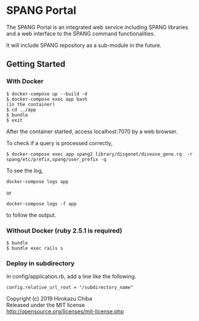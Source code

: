 # SPANG Portal

The SPANG Portal is an integrated web service including SPANG libraries and a web interface to the SPANG command functionalities.

It will include SPANG repository as a sub-module in the future.

## Getting Started
### With Docker
    $ docker-compose up --build -d
    $ docker-compose exec app bash
    (in the container)
    $ cd ../app
    $ bundle
    $ exit

After the container started, access localhost:7070 by a web browser.

To check if a query is processed correctly,
```
$ docker-compose exec app spang2 library/disgenet/disease_gene.rq  -r spang/etc/prefix,spang/user_prefix -q
```

To see the log,
```
docker-compose logs app
```
or 
```
docker-compose logs -f app
```
to follow the output.

### Without Docker (ruby 2.5.1 is required)
    $ bundle 
    $ bundle exec rails s

### Deploy in subdirectory
In config/application.rb, add a line like the following.

    config.relative_url_root = "/subdirectory_name"

Copyright (c) 2019 Hirokazu Chiba <br>
Released under the MIT license <br>
http://opensource.org/licenses/mit-license.php
